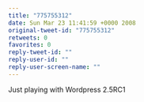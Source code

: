 ```yaml
---
title: "775755312"
date: Sun Mar 23 11:41:59 +0000 2008
original-tweet-id: "775755312"
retweets: 0
favorites: 0
reply-tweet-id: ""
reply-user-id: ""
reply-user-screen-name: ""
---
```

Just playing with Wordpress 2.5RC1
